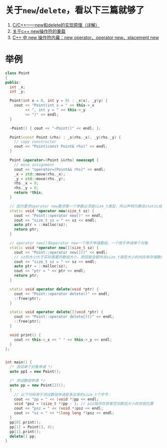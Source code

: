 # 关于`new`/`delete`，看以下三篇就够了
1. [C/C++——new和delete的实现原理（详解）](https://blog.csdn.net/qq_45657288/article/details/114699235)
2. [关于c++ new操作符的重载](https://blog.csdn.net/qq_35987777/article/details/102969055)
3. [C++ 中 new 操作符内幕：new operator、operator new、placement new](https://www.cnblogs.com/slgkaifa/p/6887887.html)


# 举例
```C++ {.line-numbers}
class Point
{
public:
  int _x;
  int _y;

  Point(int x = 0, int y = 0) : _x(x), _y(y) {
    cout << "Point(int x = " << this->_x
         << ", int y = " << this->_y
         << ")" << endl;
  }

  ~Point() { cout << "~Point()" << endl; };

  Point(const Point &rhs) : _x(rhs._x), _y(rhs._y) {
    // copy constructor
    cout << "Point(const Point& rhs)" << endl;
  }

  Point &operator=(Point &&rhs) noexcept {
    // move assignment
    cout << "operator=(Point&& rhs)" << endl;
    _x = std::move(rhs._x);
    _y = std::move(rhs._y);
    rhs._x = 0;
    rhs._y = 0;
    return *this;
  }

  // 因为要求operator new要求第一个参数必须是size_t类型，所以声明为静态static成员函数
  static void *operator new(size_t sz) {
    cout << "Point::operator new()" << endl;
    cout << "size_t sz = " << sz << endl;
    auto ptr = ::malloc(sz);
    return ptr;
  }

  // operator new[]和operator new一个用于申请数组，一个用于申请单个对象
  static void *operator new[](size_t sz) {
    cout << "Point::operator new[]()" << endl;
    // sz的大小大于实际需要的数组大小，原因是会额外加size_t类型大小的内存来存储数组大小信息
    cout << "size_t sz = " << sz << endl;
    auto ptr = ::malloc(sz);
    cout << "ptr = " << ptr << endl;
    return ptr;
  }

  static void operator delete(void *ptr) {
    cout << "Point::operator delete()" << endl;
    ::free(ptr);
  }

  static void operator delete[](void *ptr) {
    cout << "Point::operator delete[]()" << endl;
    ::free(ptr);
  }

  void print() {
    cout << this->_x << " " << this->_y << endl;
  }
};


int main() {
  /* 测试单个对象申请 */
  auto pp1 = new Point(); 

  /* 测试数组申请 */
  auto pp = new Point[2]();
  {
    // 以下代码用于测试数组申请是多出来的size_t个字节：
    cout << "pp = " << (void *)pp << endl;
    void *psz = (size_t *)pp - 1; // psz指向存放堆空间数组大小的存放位置
    cout << "psz = " << (void *)psz << endl;
    cout << "sz = " << *(long long *)psz << endl;
  }
  pp[0].print();
  pp[1] = Point(3, 4);
  pp[1].print();
  delete[] pp;
}
```
